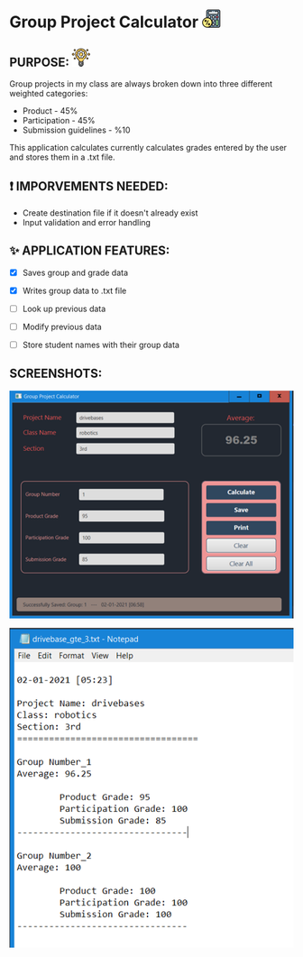 # Group Project Calculator ![img of application](https://github.com/murraiscanlon/group-project-calculator/blob/master/discount.png)



##  PURPOSE: ![img of application](https://github.com/murraiscanlon/group-project-calculator/blob/master/light-bulb32.png)
Group projects in my class are always broken down into three different weighted categories:
* Product - 45%
* Participation - 45%
* Submission guidelines - %10

This application calculates currently calculates grades entered by the user and stores them in a .txt file.


## :exclamation: IMPORVEMENTS NEEDED:
* Create destination file if it doesn't already exist
* Input validation and error handling

## :sparkles: APPLICATION FEATURES:
- [X] Saves group and grade data
- [X] Writes group data to .txt file
- [ ] Look up previous data
- [ ] Modify previous data
- [ ] Store student names with their group data


## SCREENSHOTS:
![img of application](https://github.com/murraiscanlon/group-project-calculator/blob/master/app_screen_shot.png)


![img of application](https://github.com/murraiscanlon/group-project-calculator/blob/master/file_output.png)


